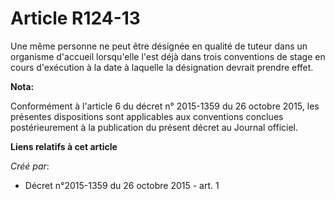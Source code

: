 # Article R124-13

Une même personne ne peut être désignée en qualité de tuteur dans un organisme d'accueil lorsqu'elle l'est déjà dans trois
conventions de stage en cours d'exécution à la date à laquelle la désignation devrait prendre effet.

**Nota:**

Conformément à l'article 6 du décret n° 2015-1359 du 26 octobre 2015,  les présentes dispositions sont applicables aux
conventions conclues  postérieurement à la publication du présent décret au Journal officiel.

**Liens relatifs à cet article**

_Créé par_:

  - Décret n°2015-1359 du 26 octobre 2015 - art. 1
